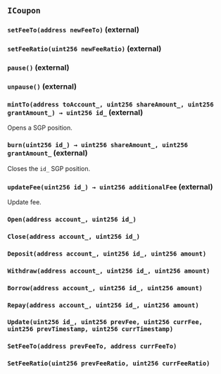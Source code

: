## `ICoupon`






### `setFeeTo(address newFeeTo)` (external)





### `setFeeRatio(uint256 newFeeRatio)` (external)





### `pause()` (external)





### `unpause()` (external)





### `mintTo(address toAccount_, uint256 shareAmount_, uint256 grantAmount_) → uint256 id_` (external)

Opens a SGP position.



### `burn(uint256 id_) → uint256 shareAmount_, uint256 grantAmount_` (external)

Closes the `id_` SGP position.



### `updateFee(uint256 id_) → uint256 additionalFee` (external)

Update fee.




### `Open(address account_, uint256 id_)`





### `Close(address account_, uint256 id_)`





### `Deposit(address account_, uint256 id_, uint256 amount)`





### `Withdraw(address account_, uint256 id_, uint256 amount)`





### `Borrow(address account_, uint256 id_, uint256 amount)`





### `Repay(address account_, uint256 id_, uint256 amount)`





### `Update(uint256 id_, uint256 prevFee, uint256 currFee, uint256 prevTimestamp, uint256 currTimestamp)`





### `SetFeeTo(address prevFeeTo, address currFeeTo)`





### `SetFeeRatio(uint256 prevFeeRatio, uint256 currFeeRatio)`






